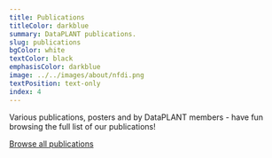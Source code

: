 ```yaml
---
title: Publications
titleColor: darkblue
summary: DataPLANT publications. 
slug: publications
bgColor: white
textColor: black
emphasisColor: darkblue
image: ../../images/about/nfdi.png
textPosition: text-only
index: 4
---
```


Various publications, posters and by DataPLANT members - have fun browsing the full list of our publications!

<a class="btn text-xl bg-lightblue-50 text-darkblue hover:bg-darkblue hover:text-lightblue-50" href="/publications">Browse all publications</a>

